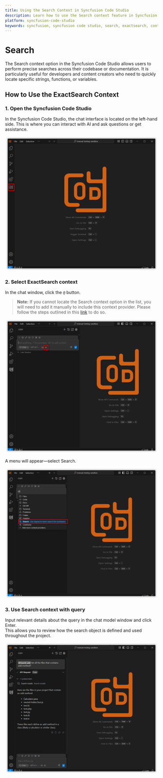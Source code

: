```yaml
---
title: Using the Search Context in Syncfusion Code Studio
description: Learn how to use the Search context feature in Syncfusion Code Studio to search across your codebase or documentation efficiently.
platform: syncfusion-code-studio
keywords: syncfusion, syncfusion code studio, search, exactsearch, context, codebase, AI, developer-tools, productivity
---
```

 
# Search 
 
The Search context option in the Syncfusion Code Studio allows users to perform precise searches across their codebase or documentation. It is particularly useful for developers and content creators who need to quickly locate specific strings, functions, or variables.
 
## How to Use the ExactSearch Context
 
### 1. Open the Syncfusion Code Studio
 
In the Syncfusion Code Studio, the chat interface is located on the left-hand side. This is where you can interact with AI and ask questions or get assistance.

<img src="../../feature-images/open_chat.png" alt="openchat" />
 
### 2. Select ExactSearch context
 
In the chat window, click the `@` button.  
> **Note:** If you cannot locate the Search context option in the list, you will need to add it manually to include this context provider. Please follow the steps outlined in this [link](https://help.syncfusioncody.com/syncfusion-code-studio/features/context-providers/add-more-contextproviders/How-to-configure-more-contextproviders) to do so.

<img src="../../feature-images/clickcontext.png" alt="clickcontext" />
 
A menu will appear—select Search.

<img src="../../feature-images/search_opencontext.png" alt="opencontext" />
 
### 3. Use Search context with query
 
Input relevant details about the query in the chat model window and click Enter.  
This allows you to review how the search object is defined and used throughout the project.

<img src="../../feature-images/search_output.png" alt="output" />
